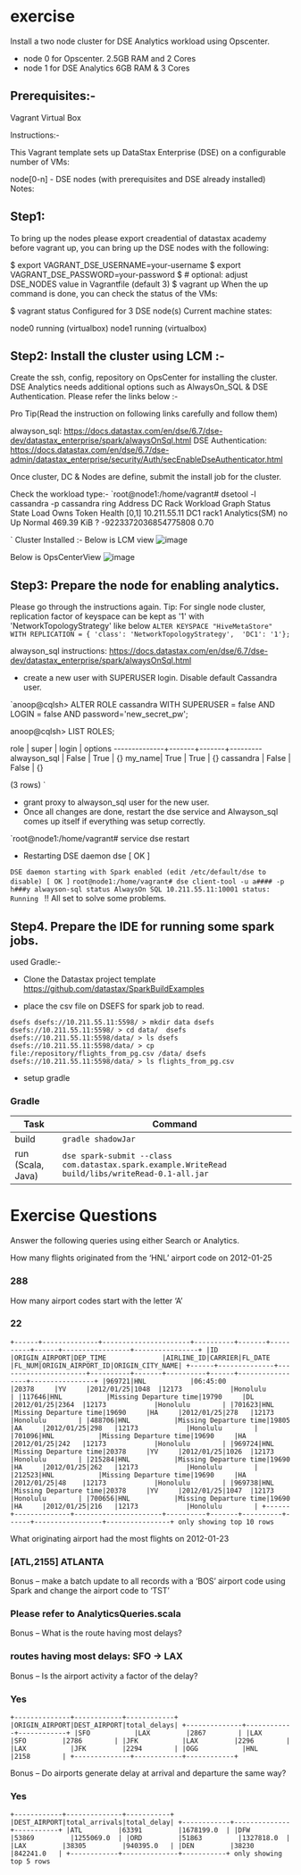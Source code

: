 # exercise
Install a two node cluster for DSE Analytics workload using Opscenter.
   - node 0 for Opscenter. 2.5GB RAM and 2 Cores
   - node 1 for DSE Analytics 6GB RAM & 3 Cores
   

## Prerequisites:-

Vagrant
Virtual Box

Instructions:-

This Vagrant template sets up DataStax Enterprise (DSE) on a configurable number of VMs:

node[0-n] - DSE nodes (with prerequisites and DSE already installed)
Notes:
## Step1:

To bring up the nodes please export creadential of datastax academy before vagrant up, you can bring up the DSE nodes with the following:

$ export VAGRANT_DSE_USERNAME=your-username
$ export VAGRANT_DSE_PASSWORD=your-password
$ # optional: adjust DSE_NODES value in Vagrantfile (default 3)
$ vagrant up
When the up command is done, you can check the status of the VMs:

$ vagrant status
Configured for 3 DSE node(s)
Current machine states:

node0           running (virtualbox)
node1           running (virtualbox)

## Step2: Install the cluster using LCM :-
Create the ssh, config, repository on OpsCenter for installing the cluster.
DSE Analytics needs additional options such as AlwaysOn_SQL & DSE Authentication. Please refer the links below :-

Pro Tip(Read the instruction on following links carefully and follow them)

alwayson_sql: https://docs.datastax.com/en/dse/6.7/dse-dev/datastax_enterprise/spark/alwaysOnSql.html
DSE Authentication: https://docs.datastax.com/en/dse/6.7/dse-admin/datastax_enterprise/security/Auth/secEnableDseAuthenticator.html

Once cluster, DC & Nodes are define, submit the install job for the cluster. 

Check the workload type:-
`root@node1:/home/vagrant# dsetool -l cassandra -p cassandra ring 
Address          DC                   Rack         Workload             Graph  Status  State    Load             Owns                 Token                                        Health [0,1] 
10.211.55.11     DC1                  rack1        Analytics(SM)        no     Up      Normal   469.39 KiB       ?                    -9223372036854775808                         0.70         

`
Cluster Installed :- 
Below is LCM view
![image](https://user-images.githubusercontent.com/50682370/57921809-e6c0c800-7863-11e9-9fb9-e7b313fa8ddc.png)

Below is OpsCenterView 
![image](https://user-images.githubusercontent.com/50682370/57921982-46b76e80-7864-11e9-89ed-6331bdde53a3.png)

## Step3: Prepare the node for enabling analytics. 
Please go through the instructions again. 
Tip: For single node cluster, replication factor of keyspace can be kept as '1' with 'NetworkTopologyStrategy' like below
 `ALTER KEYSPACE "HiveMetaStore"
   WITH REPLICATION = {
   'class': 'NetworkTopologyStrategy', 
   'DC1': '1'};`
   
alwayson_sql instructions: https://docs.datastax.com/en/dse/6.7/dse-dev/datastax_enterprise/spark/alwaysOnSql.html

- create a new user with SUPERUSER login. Disable default Cassandra user.


`anoop@cqlsh> ALTER ROLE cassandra WITH SUPERUSER = false AND LOGIN = false AND password='new_secret_pw';


anoop@cqlsh> LIST ROLES;

 role         | super | login | options
--------------+-------+-------+---------
 alwayson_sql | False |  True |        {}
       my_name|  True |  True |        {}
    cassandra | False | False |        {}

(3 rows)
`

- grant proxy to alwayson_sql user for the new user. 
- Once all changes are done, restart the dse service and Alwayson_sql comes up itself if everything was setup correctly. 

`root@node1:/home/vagrant# service dse restart
 * Restarting DSE daemon dse                                                                                                                                  [ OK ] 

`DSE daemon starting with Spark enabled (edit /etc/default/dse to disable)
                                                                                                                                                              [ OK ]`
`root@node1:/home/vagrant# dse client-tool -u a#### -p h###y alwayson-sql status
AlwaysOn SQL 10.211.55.11:10001 status: Running
`
!! All set to solve some problems. 

## Step4. Prepare the IDE for running some spark jobs.
used Gradle:-
- Clone the Datastax project template 
https://github.com/datastax/SparkBuildExamples

- place the csv file on DSEFS for spark job to read.

`dsefs dsefs://10.211.55.11:5598/ > mkdir data
dsefs dsefs://10.211.55.11:5598/ > cd data/ 
dsefs dsefs://10.211.55.11:5598/data/ > ls
dsefs dsefs://10.211.55.11:5598/data/ > cp file:/repository/flights_from_pg.csv /data/
dsefs dsefs://10.211.55.11:5598/data/ > ls
flights_from_pg.csv`

- setup gradle 

### Gradle

Task                | Command
--------------------|------------
build               | `gradle shadowJar`
run (Scala, Java)   | `dse spark-submit --class com.datastax.spark.example.WriteRead build/libs/writeRead-0.1-all.jar`

# Exercise Questions




Answer the following queries using either Search or Analytics.

How many flights originated from the ‘HNL’ airport code on 2012-01-25  
### 288
How many airport codes start with the letter ‘A’
### 22 
`
+------+--------------+----------------------+----------+-------+----------+------+-----------------+----------------+
|ID    |ORIGIN_AIRPORT|DEP_TIME              |AIRLINE_ID|CARRIER|FL_DATE   |FL_NUM|ORIGIN_AIRPORT_ID|ORIGIN_CITY_NAME|
+------+--------------+----------------------+----------+-------+----------+------+-----------------+----------------+
|969721|HNL           |06:45:00              |20378     |YV     |2012/01/25|1048  |12173            |Honolulu        |
|117646|HNL           |Missing Departure time|19790     |DL     |2012/01/25|2364  |12173            |Honolulu        |
|701623|HNL           |Missing Departure time|19690     |HA     |2012/01/25|278   |12173            |Honolulu        |
|488706|HNL           |Missing Departure time|19805     |AA     |2012/01/25|298   |12173            |Honolulu        |
|701096|HNL           |Missing Departure time|19690     |HA     |2012/01/25|242   |12173            |Honolulu        |
|969724|HNL           |Missing Departure time|20378     |YV     |2012/01/25|1026  |12173            |Honolulu        |
|215284|HNL           |Missing Departure time|19690     |HA     |2012/01/25|262   |12173            |Honolulu        |
|212523|HNL           |Missing Departure time|19690     |HA     |2012/01/25|48    |12173            |Honolulu        |
|969738|HNL           |Missing Departure time|20378     |YV     |2012/01/25|1047  |12173            |Honolulu        |
|700656|HNL           |Missing Departure time|19690     |HA     |2012/01/25|216   |12173            |Honolulu        |
+------+--------------+----------------------+----------+-------+----------+------+-----------------+----------------+
only showing top 10 rows
`

What originating airport had the most flights on 2012-01-23
### [ATL,2155]  ATLANTA
Bonus – make a batch update to all records with a ‘BOS’ airport code using Spark and change the airport code to ‘TST’
### Please refer to AnalyticsQueries.scala
Bonus – What is the route having most delays?
### routes having most delays: SFO -> LAX
Bonus – Is the airport activity a factor of the delay?
### Yes
`
+--------------+------------+------------+
|ORIGIN_AIRPORT|DEST_AIRPORT|total_delays|
+--------------+------------+------------+
|SFO           |LAX         |2867        |
|LAX           |SFO         |2786        |
|JFK           |LAX         |2296        |
|LAX           |JFK         |2294        |
|OGG           |HNL         |2158        |
+--------------+------------+------------+
`

Bonus – Do airports generate delay at arrival and departure the same way?
### Yes
`
+------------+--------------+-----------+
|DEST_AIRPORT|total_arrivals|total_delay|
+------------+--------------+-----------+
|ATL         |63391         |1678199.0  |
|DFW         |53869         |1255069.0  |
|ORD         |51863         |1327818.0  |
|LAX         |38305         |940395.0   |
|DEN         |38230         |842241.0   |
+------------+--------------+-----------+
only showing top 5 rows
`








